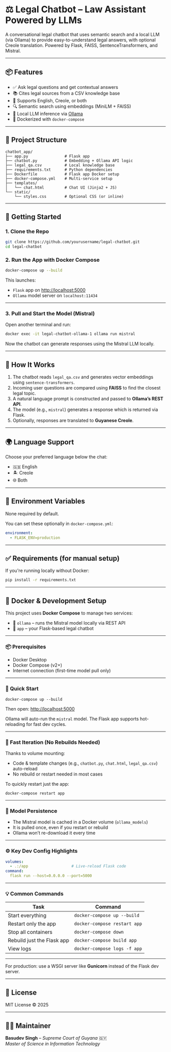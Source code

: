 # ⚖️ Legal Chatbot – Law Assistant Powered by LLMs

A conversational legal chatbot that uses semantic search and a local LLM (via Ollama) to provide easy-to-understand legal answers, with optional Creole translation. Powered by Flask, FAISS, SentenceTransformers, and Mistral.

---

## 📦 Features

- ✅ Ask legal questions and get contextual answers  
- 📚 Cites legal sources from a CSV knowledge base  
- 💬 Supports English, Creole, or both  
- 🔍 Semantic search using embeddings (MiniLM + FAISS)  
- 🧠 Local LLM inference via [Ollama](https://ollama.com/)  
- 🐳 Dockerized with `docker-compose`  

---

## 📁 Project Structure

```
chatbot_app/
├── app.py                # Flask app
├── chatbot.py            # Embedding + Ollama API logic
├── legal_qa.csv          # Local knowledge base
├── requirements.txt      # Python dependencies
├── Dockerfile            # Flask app Docker setup
├── docker-compose.yml    # Multi-service setup
├── templates/
│   └── chat.html         # Chat UI (Jinja2 + JS)
└── static/
    └── styles.css        # Optional CSS (or inline)
```

---

## 🚀 Getting Started

### 1. Clone the Repo

```bash
git clone https://github.com/yourusername/legal-chatbot.git
cd legal-chatbot
```

### 2. Run the App with Docker Compose

```bash
docker-compose up --build
```

This launches:
- `Flask` app on [http://localhost:5000](http://localhost:5000)
- `Ollama` model server on `localhost:11434`

---

### 3. Pull and Start the Model (Mistral)

Open another terminal and run:

```bash
docker exec -it legal-chatbot-ollama-1 ollama run mistral
```

Now the chatbot can generate responses using the Mistral LLM locally.

---

## 🧠 How It Works

1. The chatbot reads `legal_qa.csv` and generates vector embeddings using `sentence-transformers`.
2. Incoming user questions are compared using **FAISS** to find the closest legal topic.
3. A natural language prompt is constructed and passed to **Ollama’s REST API**.
4. The model (e.g., `mistral`) generates a response which is returned via Flask.
5. Optionally, responses are translated to **Guyanese Creole**.

---

## 🌍 Language Support

Choose your preferred language below the chat:
- 🇬🇧 English  
- 🏝️ Creole  
- 🌐 Both  

---

## 📜 Environment Variables

None required by default.

You can set these optionally in `docker-compose.yml`:

```yaml
environment:
  - FLASK_ENV=production
```

---

## ✅ Requirements (for manual setup)

If you're running locally without Docker:

```bash
pip install -r requirements.txt
```

---

## 🐳 Docker & Development Setup

This project uses **Docker Compose** to manage two services:

- 🧠 `ollama` – runs the Mistral model locally via REST API  
- 💬 `app` – your Flask-based legal chatbot  

---

### 📦 Prerequisites

- Docker Desktop  
- Docker Compose (v2+)  
- Internet connection (first-time model pull only)  

---

### 🚀 Quick Start

```
docker-compose up --build
```

Then open: [http://localhost:5000](http://localhost:5000)

Ollama will auto-run the `mistral` model. The Flask app supports hot-reloading for fast dev cycles.

---

### 🔁 Fast Iteration (No Rebuilds Needed)

Thanks to volume mounting:

- Code & template changes (e.g., `chatbot.py`, `chat.html`, `legal_qa.csv`) auto-reload
- No rebuild or restart needed in most cases

To quickly restart just the app:

```
docker-compose restart app
```

---

### 🧠 Model Persistence

- The Mistral model is cached in a Docker volume (`ollama_models`)
- It is pulled once, even if you restart or rebuild
- Ollama won’t re-download it every time

---

### ⚙️ Key Dev Config Highlights

```yaml
volumes:
  - .:/app                   # Live-reload Flask code
command:
  flask run --host=0.0.0.0 --port=5000
```

---

### 💡 Common Commands

| Task                        | Command                          |
|-----------------------------|-----------------------------------|
| Start everything            | `docker-compose up --build`      |
| Restart only the app        | `docker-compose restart app`     |
| Stop all containers         | `docker-compose down`            |
| Rebuild just the Flask app  | `docker-compose build app`       |
| View logs                   | `docker-compose logs -f app`     |

---

For production: use a WSGI server like **Gunicorn** instead of the Flask dev server.

---

## 📄 License

MIT License © 2025

---

## 👨‍⚖️ Maintainer

**Basudev Singh** – *Supreme Court of Guyana* 🇬🇾  
*Master of Science in Information Technology*
